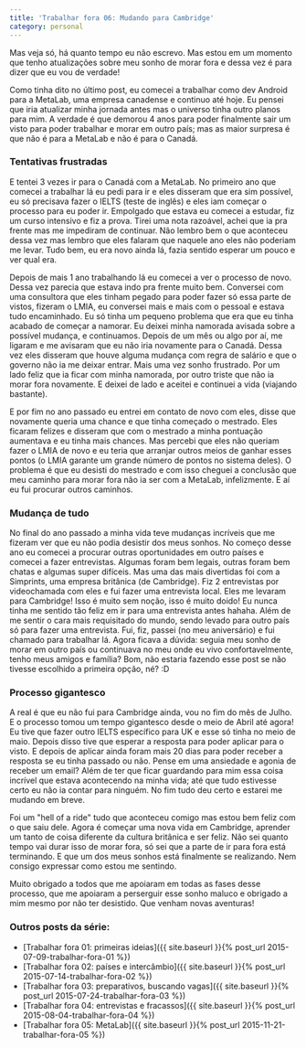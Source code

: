 ```yaml
---
title: 'Trabalhar fora 06: Mudando para Cambridge'
category: personal
---
```

Mas veja só, há quanto tempo eu não escrevo. Mas estou em um momento que tenho atualizações sobre meu sonho de morar fora e dessa vez é para dizer que eu vou de verdade!

Como tinha dito no último post, eu comecei a trabalhar como dev Android para a MetaLab, uma empresa canadense e continuo até hoje. Eu pensei que iria atualizar minha jornada antes mas o universo tinha outro planos para mim. A verdade é que demorou 4 anos para poder finalmente sair um visto para poder trabalhar e morar em outro país; mas as maior surpresa é que não é para a MetaLab e não é para o Canadá.

### Tentativas frustradas

E tentei 3 vezes ir para o Canadá com a MetaLab. No primeiro ano que comecei a trabalhar lá eu pedi para ir e eles disseram que era sim possível, eu só precisava fazer o IELTS (teste de inglês) e eles iam começar o processo para eu poder ir. Empolgado que estava eu comecei a estudar, fiz um curso intensivo e fiz a prova. Tirei uma nota razoável, achei que ia pra frente mas me impediram de continuar. Não lembro bem o que aconteceu dessa vez mas lembro que eles falaram que naquele ano eles não poderiam me levar. Tudo bem, eu era novo ainda lá, fazia sentido esperar um pouco e ver qual era.

Depois de mais 1 ano trabalhando lá eu comecei a ver o processo de novo. Dessa vez parecia que estava indo pra frente muito bem. Conversei com uma consultora que eles tinham pegado para poder fazer só essa parte de vistos, fizeram o LMIA, eu conversei mais e mais com o pessoal e estava tudo encaminhado. Eu só tinha um pequeno problema que era que eu tinha acabado de começar a namorar. Eu deixei minha namorada avisada sobre a possível mudança, e continuamos. Depois de um mês ou algo por aí, me ligaram e me avisaram que eu não iria novamente para o Canadá. Dessa vez eles disseram que houve alguma mudança com regra de salário e que o governo não ia me deixar entrar. Mais uma vez sonho frustrado. Por um lado feliz que ia ficar com minha namorada, por outro triste que não ia morar fora novamente. E deixei de lado e aceitei e continuei a vida (viajando bastante).

E por fim no ano passado eu entrei em contato de novo com eles, disse que novamente queria uma chance e que tinha começado o mestrado. Eles ficaram felizes e disseram que com o mestrado a minha pontuação aumentava e eu tinha mais chances. Mas percebi que eles não queriam fazer o LMIA de novo e eu teria que arranjar outros meios de ganhar esses pontos (o LMIA garante um grande número de pontos no sistema deles). O problema é que eu desisti do mestrado e com isso cheguei a conclusão que meu caminho para morar fora não ia ser com a MetaLab, infelizmente. E aí eu fui procurar outros caminhos.

### Mudança de tudo

No final do ano passado a minha vida teve mudanças incríveis que me fizeram ver que eu não podia desistir dos meus sonhos. No começo desse ano eu comecei a procurar outras oportunidades em outro países e comecei a fazer entrevistas. Algumas foram bem legais, outras foram bem chatas e algumas super difíceis. Mas uma das mais divertidas foi com a Simprints, uma empresa britânica (de Cambridge). Fiz 2 entrevistas por videochamada com eles e fui fazer uma entrevista local. Eles me levaram para Cambridge! Isso é muito sem noção, isso é muito doido! Eu nunca tinha me sentido tão feliz em ir para uma entrevista antes hahaha. Além de me sentir o cara mais requisitado do mundo, sendo levado para outro país só para fazer uma entrevista. Fui, fiz, passei (no meu aniversário) e fui chamado para trabalhar lá. Agora ficava a dúvida: seguia meu sonho de morar em outro país ou continuava no meu onde eu vivo confortavelmente, tenho meus amigos e família? Bom, não estaria fazendo esse post se não tivesse escolhido a primeira opção, né? :D

### Processo gigantesco

A real é que eu não fui para Cambridge ainda, vou no fim do mês de Julho. E o processo tomou um tempo gigantesco desde o meio de Abril até agora! Eu tive que fazer outro IELTS específico para UK e esse só tinha no meio de maio. Depois disso tive que esperar a resposta para poder aplicar para o visto. E depois de aplicar ainda foram mais 20 dias para poder receber a resposta se eu tinha passado ou não. Pense em uma ansiedade e agonia de receber um email? Além de ter que ficar guardando para mim essa coisa incrível que estava acontecendo na minha vida; até que tudo estivesse certo eu não ia contar para ninguém. No fim tudo deu certo e estarei me mudando em breve.

Foi um "hell of a ride" tudo que aconteceu comigo mas estou bem feliz com o que saiu dele. Agora é começar uma nova vida em Cambridge, aprender um tanto de coisa diferente da cultura britânica e ser feliz. Não sei quanto tempo vai durar isso de morar fora, só sei que a parte de ir para fora está terminando. E que um dos meus sonhos está finalmente se realizando. Nem consigo expressar como estou me sentindo.

Muito obrigado a todos que me apoiaram em todas as fases desse processo, que me apoiaram a perserguir esse sonho maluco e obrigado a mim mesmo por não ter desistido. Que venham novas aventuras!

### Outros posts da série:
* [Trabalhar fora 01: primeiras ideias]({{ site.baseurl }}{% post_url 2015-07-09-trabalhar-fora-01 %})
* [Trabalhar fora 02: países e intercâmbio]({{ site.baseurl }}{% post_url 2015-07-14-trabalhar-fora-02 %})
* [Trabalhar fora 03: preparativos, buscando vagas]({{ site.baseurl }}{% post_url 2015-07-24-trabalhar-fora-03 %})
* [Trabalhar fora 04: entrevistas e fracassos]({{ site.baseurl }}{% post_url 2015-08-04-trabalhar-fora-04 %})
* [Trabalhar fora 05: MetaLab]({{ site.baseurl }}{% post_url 2015-11-21-trabalhar-fora-05 %})
